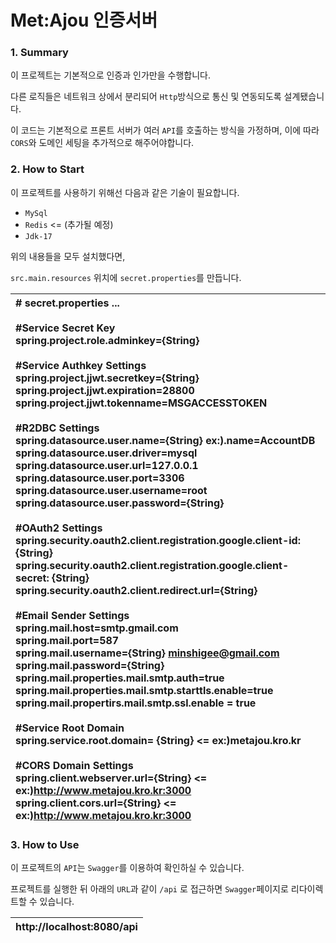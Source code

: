 # Met:Ajou 인증서버



### 1. Summary

이 프로젝트는 기본적으로 인증과 인가만을 수행합니다.

다른 로직들은 네트워크 상에서 분리되어 `Http`방식으로 통신 및 연동되도록 설계됐습니다.

이 코드는 기본적으로 프론트 서버가 여러 `API`를 호출하는 방식을 가정하며, 이에 따라 `CORS`와 도메인 세팅을 추가적으로 해주어야합니다.



### 2. How to Start

이 프로젝트를 사용하기 위해선 다음과 같은 기술이 필요합니다.

* `MySql`
* `Redis` <= (추가될 예정)
* `Jdk-17`

위의 내용들을 모두 설치했다면,

 `src.main.resources` 위치에 `secret.properties`를 만듭니다.

| # secret.properties ...<br/><br/>#Service Secret Key<br/>spring.project.role.adminkey={String}<br/><br/>#Service Authkey Settings<br/>spring.project.jjwt.secretkey={String}<br/>spring.project.jjwt.expiration=28800<br/>spring.project.jjwt.tokenname=MSGACCESSTOKEN<br/><br/>#R2DBC Settings<br/>spring.datasource.user.name={String} ex:).name=AccountDB<br/>spring.datasource.user.driver=mysql<br/>spring.datasource.user.url=127.0.0.1<br/>spring.datasource.user.port=3306<br/>spring.datasource.user.username=root<br/>spring.datasource.user.password={String}<br/><br/>#OAuth2 Settings<br/>spring.security.oauth2.client.registration.google.client-id: {String}<br/>spring.security.oauth2.client.registration.google.client-secret: {String}<br/>spring.security.oauth2.client.redirect.url={String}<br/><br/>#Email Sender Settings<br/>spring.mail.host=smtp.gmail.com<br/>spring.mail.port=587<br/>spring.mail.username={String} minshigee@gmail.com<br/>spring.mail.password={String}<br/>spring.mail.properties.mail.smtp.auth=true<br/>spring.mail.properties.mail.smtp.starttls.enable=true<br/>spring.mail.propertirs.mail.smtp.ssl.enable = true<br/><br/>#Service Root Domain<br/>spring.service.root.domain= {String} <= ex:)metajou.kro.kr<br/><br/>#CORS Domain Settings<br/>spring.client.webserver.url={String} <= ex:)http://www.metajou.kro.kr:3000<br/>spring.client.cors.url={String} <= ex:)http://www.metajou.kro.kr:3000 |
| :----------------------------------------------------------- |



### 3. How to Use

이 프로젝트의 `API`는 `Swagger`를 이용하여 확인하실 수 있습니다.

프로젝트를 실행한 뒤 아래의 `URL`과 같이 `/api` 로 접근하면 `Swagger`페이지로 리다이렉트할 수 있습니다.

| http://localhost:8080/api |
| :------------------------ |

